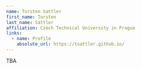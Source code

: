 ```yaml
---
name: Torsten Sattler
first_name: Torsten
last_name: Sattler
affiliation: Czech Technical University in Prague
links:
  - name: Profile
    absolute_url: https://tsattler.github.io/
---
```


TBA